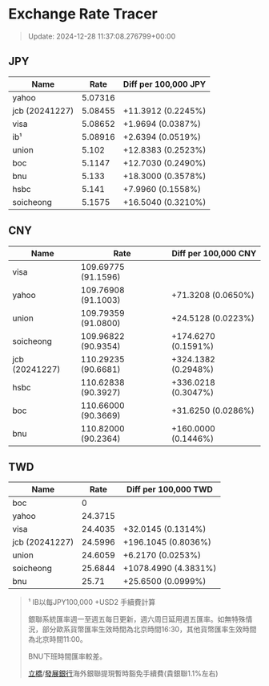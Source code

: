 # Exchange Rate Tracer

> Update: 2024-12-28 11:37:08.276799+00:00

## JPY

| Name           |    Rate | Diff per 100,000 JPY   |
|----------------|---------|------------------------|
| yahoo          | 5.07316 |                        |
| jcb (20241227) | 5.08455 | +11.3912 (0.2245%)     |
| visa           | 5.08652 | +1.9694 (0.0387%)      |
| ib¹            | 5.08916 | +2.6394 (0.0519%)      |
| union          | 5.102   | +12.8383 (0.2523%)     |
| boc            | 5.1147  | +12.7030 (0.2490%)     |
| bnu            | 5.133   | +18.3000 (0.3578%)     |
| hsbc           | 5.141   | +7.9960 (0.1558%)      |
| soicheong      | 5.1575  | +16.5040 (0.3210%)     |

## CNY

| Name           | Rate                | Diff per 100,000 CNY   |
|----------------|---------------------|------------------------|
| visa           | 109.69775	(91.1596) |                        |
| yahoo          | 109.76908	(91.1003) | +71.3208 (0.0650%)     |
| union          | 109.79359	(91.0800) | +24.5128 (0.0223%)     |
| soicheong      | 109.96822	(90.9354) | +174.6270 (0.1591%)    |
| jcb (20241227) | 110.29235	(90.6681) | +324.1382 (0.2948%)    |
| hsbc           | 110.62838	(90.3927) | +336.0218 (0.3047%)    |
| boc            | 110.66000	(90.3669) | +31.6250 (0.0286%)     |
| bnu            | 110.82000	(90.2364) | +160.0000 (0.1446%)    |

## TWD

| Name           |    Rate | Diff per 100,000 TWD   |
|----------------|---------|------------------------|
| boc            |  0      |                        |
| yahoo          | 24.3715 |                        |
| visa           | 24.4035 | +32.0145 (0.1314%)     |
| jcb (20241227) | 24.5996 | +196.1045 (0.8036%)    |
| union          | 24.6059 | +6.2170 (0.0253%)      |
| soicheong      | 25.6844 | +1078.4990 (4.3831%)   |
| bnu            | 25.71   | +25.6500 (0.0999%)     |


> ¹ IB以每JPY100,000 +USD2 手續費計算
>
> 銀聯系統匯率週一至週五每日更新，週六周日延用週五匯率。如無特殊情況，部分歐系貨幣匯率生效時間為北京時間16:30，其他貨幣匯率生效時間為北京時間11:00。
>
> BNU下班時間匯率較差。
>
> [立橋](https://www.wlbank.com.mo/uploads/ueditor/file/20181211/1544536513900230.pdf)/[發展銀行](https://www.mdb.com.mo/Service_Charges_20230728.pdf)海外銀聯提現暫時豁免手續費(貴銀聯1.1%左右)


